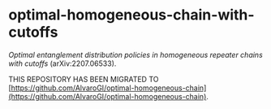 # optimal-homogeneous-chain-with-cutoffs

_Optimal entanglement distribution policies in homogeneous repeater chains with cutoffs_ (arXiv:2207.06533).

THIS REPOSITORY HAS BEEN MIGRATED TO [https://github.com/AlvaroGI/optimal-homogeneous-chain](https://github.com/AlvaroGI/optimal-homogeneous-chain).
